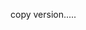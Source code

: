 copy version.....

<!-- 1. Focus on code readability...
=> Readable code is easy to follow, optimizes space and time. Here are a few ways to achieve that:

1. Write as few lines as possible.
2. Use appropriate naming conventions.
3. Segment blocks of code in the same section into paragraphs.
4. Use indentation to marks the beginning and end of control structures. Clearly specify the code between them.
5. Don’t use lengthy functions. Ideally, a single function should carry out a single task.
6. Use the DRY (Don’t Repeat Yourself) principle. Automate repetitive tasks whenever necessary. The same piece of code should not be repeated in the script.
7. Avoid Deep Nesting. Too many nesting levels make code harder to read and follow.
8. Capitalize SQL special words and function names to distinguish them from table and column names.
9. Avoid long lines. It is easier for humans to read blocks of lines that are horizontally short and vertically long. -->

<!-- 2. Standardize headers for different modules...
=> It is easier to understand and maintain code when the headers of different modules align with a singular format. For example, each header should contain:

1. Module Name
2. Date of creation
3. Name of creator of module
4. History of modification
5. Summary of what the module does
6. Functions in that module
7. Variables accessed by the module -->

<!-- 3. Don’t use a single identifier for multiple purposes...
Naturally, a single variable can’t be assigned multiple values or used for numerous functions. This would confuse everyone reading the code and would make future enhancements more difficult to implement. Always assign unique variable names. -->

<!-- 4. Leave comments and prioritize documentation...
Don’t assume that just because everyone else viewing the code is a developer, they will instinctively understand it without clarification. Devs are human, and it is a lot easier for them to read comments describing code function rather than scanning the code and making speculations.

Take an extra minute to write a comment describing the code function at various points in the script. Ensure that the comments guide any readers through the algorithm and logic implemented. Of course, this is only required when the code’s purpose is not apparent. Don’t bother leaving comments on self-explanatory code. -->

<!-- 5. Try to formalize Exception Handling...

=> Exception’ refers to problems, issues, or uncommon events that occur when code is run and disrupt the normal flow of execution. This either pauses or terminates program execution, which is a scenario that must be avoided.

=> However, when they do occur, use the following techniques to minimize damage to overall execution in terms of both time and dev effort:

1. Keep the code in a try-catch block.
2. Ensure that auto recovery has been activated and can be used.
3. Consider that it might be an issue of software/network slowness. Wait a few seconds for the required elements to show up.
4. Use real-time log analysis. -->

<!-- 6. Sider...
Sider is an automated code review tool that analyzes your team’s pull requests on the fly to help ensure that your codebase is consistent. It can check for violations of style, as well as code quality, and it helps your team stay up to speed on best practices, as well as the rule-sets for each project.  -->


